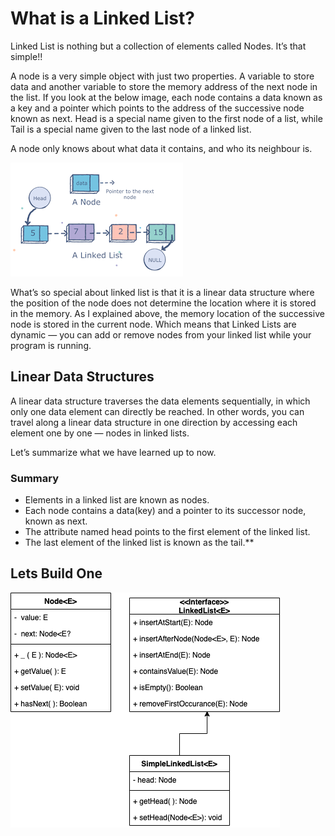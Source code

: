 # What is a Linked List?

Linked List is nothing but a collection of elements called Nodes. It’s that simple!!

A node is a very simple object with just two properties. A variable to store data and another variable to store the memory address of the next node in the list. If you look at the below image, each node contains a data known as a key and a pointer which points to the address of the successive node known as next. Head is a special name given to the first node of a list, while Tail is a special name given to the last node of a linked list.

A node only knows about what data it contains, and who its neighbour is.

![](imgs/img01.png)

What’s so special about linked list is that it is a linear data structure where the position of the node does not determine the location where it is stored in the memory. As I explained above, the memory location of the successive node is stored in the current node. Which means that Linked Lists are dynamic — you can add or remove nodes from your linked list while your program is running.

## Linear Data Structures

A linear data structure traverses the data elements sequentially, in which only one data element can directly be reached. In other words, you can travel along a linear data structure in one direction by accessing each element one by one — nodes in linked lists.

Let’s summarize what we have learned up to now.

### Summary
* Elements in a linked list are known as nodes.
* Each node contains a data(key) and a pointer to its successor node, known as next.
* The attribute named head points to the first element of the linked list.
* The last element of the linked list is known as the tail.**

## Lets Build One

![](imgs/List01.png)